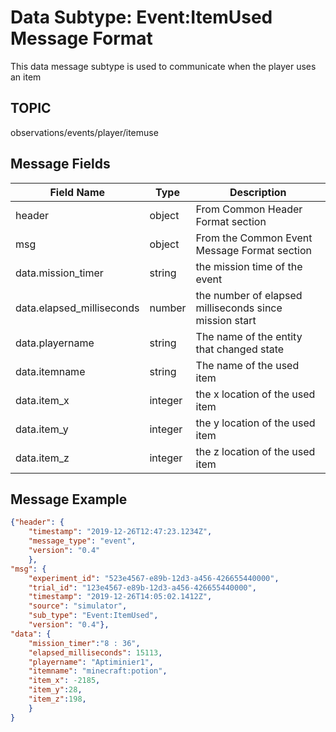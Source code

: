 # Data Subtype: Event:ItemUsed Message Format
This data message subtype is used to communicate when the player uses an item

## TOPIC

observations/events/player/itemuse

## Message Fields

| Field Name | Type | Description
| --- | --- | ---|
| header | object | From Common Header Format section
| msg | object | From the Common Event Message Format section 
| data.mission_timer | string | the mission time of the event
| data.elapsed_milliseconds | number | the number of elapsed milliseconds since mission start
| data.playername | string | The name of the entity that changed state|
| data.itemname | string | The name of the used item|
| data.item_x | integer | the x location of the used item
| data.item_y | integer | the y location of the used item
| data.item_z | integer | the z location of the used item

## Message Example

```json
{"header": {
	"timestamp": "2019-12-26T12:47:23.1234Z",
	"message_type": "event",
	"version": "0.4"
	},
"msg": { 
	"experiment_id": "523e4567-e89b-12d3-a456-426655440000",
    "trial_id": "123e4567-e89b-12d3-a456-426655440000",
	"timestamp": "2019-12-26T14:05:02.1412Z",
	"source": "simulator",
	"sub_type": "Event:ItemUsed",
	"version": "0.4"},
"data": {
	"mission_timer":"8 : 36",
	"elapsed_milliseconds": 15113,
	"playername": "Aptiminier1",	
	"itemname": "minecraft:potion",	
	"item_x": -2185,
	"item_y":28,
	"item_z":198,	
	}
}

```